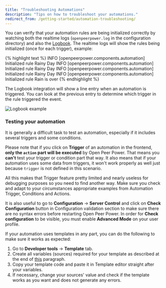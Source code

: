 ```yaml
---
title: "Troubleshooting Automations"
description: "Tips on how to troubleshoot your automations."
redirect_from: /getting-started/automation-troubleshooting/
---
```


You can verify that your automation rules are being initialized correctly by watching both the realtime logs (`openpeerpower.log` in the configuration directory) and also the [Logbook](/integrations/logbook/). The realtime logs will show the rules being initialized (once for each trigger), example:

{% highlight text %}
INFO [openpeerpower.components.automation] Initialized rule Rainy Day
INFO [openpeerpower.components.automation] Initialized rule Rainy Day
INFO [openpeerpower.components.automation] Initialized rule Rainy Day
INFO [openpeerpower.components.automation] Initialized rule Rain is over
{% endhighlight %}

The Logbook integration will show a line entry when an automation is triggered. You can look at the previous entry to determine which trigger in the rule triggered the event.

![Logbook example](/images/integrations/automation/logbook.png)

[template]: /topics/templating/

### Testing your automation

It is generally a difficult task to test an automation, especially if it includes several triggers and some conditions.

Please note that if you click on **Trigger** of an automation in the frontend, **only the `action` part will be executed** by Open Peer Power. That means you **can't** test your trigger or condition part that way. It also means that if your automation uses some data from triggers, it won't work properly as well just because `trigger` is not defined in this scenario.

All this makes that Trigger feature pretty limited and nearly useless for debugging purposes so you need to find another way.
Make sure you check and adapt to your circumstances appropriate examples from Automation Trigger, Conditions and Actions.

It is also useful to go to **Configuration** -> **Server Control** and click on **Check Configuration** button in Configuration validation section to make sure there are no syntax errors before restarting Open Peer Power. In order for **Check configuration** to be visible, you must enable **Advanced Mode** on your user profile.

If your automation uses templates in any part, you can do the following to make sure it works as expected:

1. Go to **Developer tools** -> **Template** tab.
2. Create all variables (sources) required for your template as described at the end of [this](https://www.openpeerpower.io/docs/configuration/templating/#processing-incoming-data) paragraph.
3. Copy your template code and paste it in Template editor straight after your variables.
4. If necessary, change your sources' value and check if the template works as you want and does not generate any errors.
